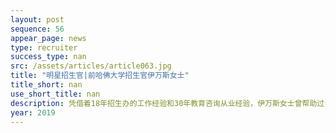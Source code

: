 ```yaml
---
layout: post
sequence: 56
appear_page: news
type: recruiter
success_type: nan
src: /assets/articles/article063.jpg
title: "明星招生官|前哈佛大学招生官伊万斯女士"
title_short: nan
use_short_title: nan
description: 凭借着18年招生办的工作经验和30年教育咨询从业经验，伊万斯女士曾帮助过许多易美学子打破僵化的申请格局，突破各种难关，并以高实用性、高质量、针对性强的方案对易美学子进行细致的辅导。让学子在辅导过程之中切实感受到优质的高端咨询，她常年的招生经验所带来的巨大优势，让学子们受益匪浅。
year: 2019
---
```


